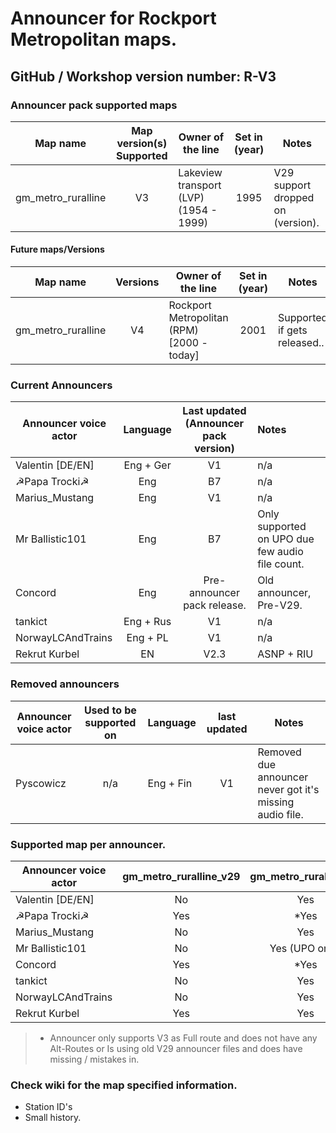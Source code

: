 # Announcer for Rockport Metropolitan maps.
## GitHub / Workshop version number: R-V3

### Announcer pack supported maps
| Map name | Map version(s) Supported | Owner of the line | Set in (year) | Notes
| -- | :--: | -- | :--: | --
| gm_metro_ruralline | V3 | Lakeview transport (LVP) (1954 - 1999) | 1995 | V29 support dropped on (version).

#### Future maps/Versions
| Map name | Versions | Owner of the line | Set in (year) | Notes
| -- | :--: | -- | :--: | --
| gm_metro_ruralline | V4 | Rockport Metropolitan (RPM) [2000 - today] | 2001 | Supported if gets released..

### Current Announcers
| Announcer voice actor | Language | Last updated (Announcer pack version) | Notes
| -- | :--: | :--: | :--
| Valentin [DE/EN] | Eng + Ger | V1 | n/a
| ☭Papa Trocki☭ | Eng | B7 | n/a
| Marius_Mustang | Eng | V1 | n/a
| Mr Ballistic101 | Eng | B7 | Only supported on UPO due few audio file count.
| Concord | Eng | Pre-announcer pack release. | Old announcer, Pre-V29.
| tankict | Eng + Rus | V1 | n/a
| NorwayLCAndTrains | Eng + PL | V1 | n/a
| Rekrut Kurbel | EN | V2.3 | ASNP + RIU

### Removed announcers
| Announcer voice actor | Used to be supported on | Language | last updated | Notes
| -- | :--: | -- | :--: | --
| Pyscowicz | n/a | Eng + Fin | V1 | Removed due announcer never got it's missing audio file.

### Supported map per announcer.
| Announcer voice actor | gm_metro_ruralline_v29 | gm_metro_ruralline_v3
| -- | :-: | :-:
| Valentin [DE/EN] | No | Yes
| ☭Papa Trocki☭ | Yes | *Yes
| Marius_Mustang | No | Yes
| Mr Ballistic101 | No | Yes (UPO only)
| Concord | Yes | *Yes
| tankict | No | Yes
| NorwayLCAndTrains | No | Yes
| Rekrut Kurbel | Yes | Yes
> * Announcer only supports V3 as Full route and does not have any Alt-Routes or Is using old V29 announcer files and does have missing / mistakes in.
### Check wiki for the map specified information.
- Station ID's
- Small history.
